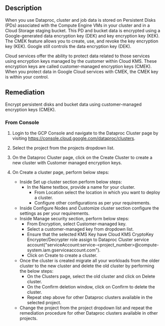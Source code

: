 ## Description

When you use Dataproc, cluster and job data is stored on Persistent Disks (PDs) associated with the Compute Engine VMs in your cluster and in a Cloud Storage staging bucket. This PD and bucket data is encrypted using a Google-generated data encryption key (DEK) and key encryption key (KEK). The CMEK feature allows you to create, use, and revoke the key encryption key (KEK). Google still controls the data encryption key (DEK).

Cloud services offer the ability to protect data related to those services using encryption keys managed by the customer within Cloud KMS. These encryption keys are called customer-managed encryption keys (CMEK). When you protect data in Google Cloud services with CMEK, the CMEK key is within your control.

## Remediation

Encrypt persistent disks and bucket data using customer-managed encryption keys (CMEK).

### From Console

1. Login to the GCP Console and navigate to the Dataproc Cluster page by visiting https://console.cloud.google.com/dataproc/clusters.
2. Select the project from the projects dropdown list.
3. On the Dataproc Cluster page, click on the Create Cluster to create a new cluster with Customer managed encryption keys.
4. On Create a cluster page, perform below steps:

    * Inside Set up cluster section perform below steps:
        - In the Name textbox, provide a name for your cluster.
            - From Location select the location in which you want to deploy a cluster.
            - Configure other configurations as per your requirements.
    * Inside Configure Nodes and Customize cluster section configure the settings as per your requirements.
    * Inside Manage security section, perform below steps:
        - From Encryption, select Customer-managed key.
        - Select a customer-managed key from dropdown list.
        - Ensure that the selected KMS Key have Cloud KMS CryptoKey Encrypter/Decrypter role assign to Dataproc Cluster service account("serviceAccount:service-<project_number>@compute-system.iam.gserviceaccount.com").
        - Click on Create to create a cluster.
    * Once the cluster is created migrate all your workloads from the older cluster to the new cluster and delete the old cluster by performing the below steps:
        - On the Clusters page, select the old cluster and click on Delete cluster.
        - On the Confirm deletion window, click on Confirm to delete the cluster.
        - Repeat step above for other Dataproc clusters available in the selected project.
    * Change the project from the project dropdown list and repeat the remediation procedure for other Dataproc clusters available in other projects.